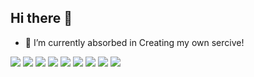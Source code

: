 ## Hi there 👋
- 🌱 I’m currently absorbed in Creating my own sercive! 
<img src="https://img.shields.io/badge/HTML-E34F26.svg?style=for-the-badge&logo=html5&logoColor=FFFFFF" />
<img src="https://img.shields.io/badge/CSS-1572B6.svg?style=for-the-badge&logo=css3&logoColor=FFFFFF" />
<img src="https://img.shields.io/badge/JavaScript-F7DF1E.svg?style=for-the-badge&logo=javascript&logoColor=FFFFFF" />
<img src="https://img.shields.io/badge/React.js-61DAFB.svg?style=for-the-badge&logo=react&logoColor=FFFFFF" />
<img src="https://img.shields.io/badge/Node.js-5FA04E.svg?style=for-the-badge&logo=node.js&logoColor=FFFFFF" />
<img src="https://img.shields.io/badge/Express-000000.svg?style=for-the-badge&logo=express&logoColor=FFFFFF" />
<img src="https://img.shields.io/badge/Pug-A86454.svg?style=for-the-badge&logo=pug&logoColor=FFFFFF" />
<img src="https://img.shields.io/badge/MongoDB-48A248.svg?style=for-the-badge&logo=mongodb&logoColor=FFFFFF" />
<img src="https://img.shields.io/badge/Mongoose-880000.svg?style=for-the-badge&logo=mongoose&logoColor=FFFFFF" />
